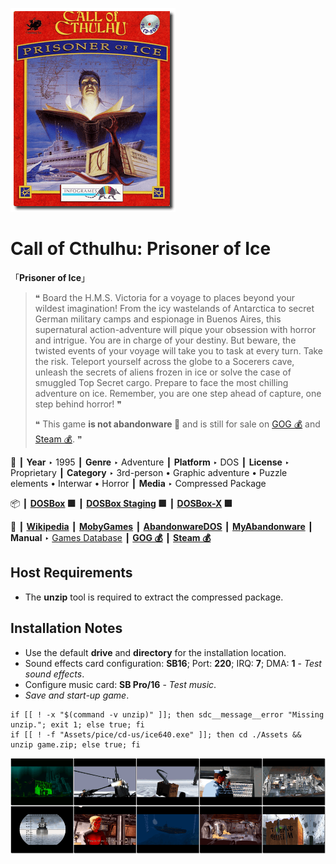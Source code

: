 ![](Thumbnail.png "application-thumbnail")

# Call of Cthulhu: Prisoner of Ice

「**Prisoner of Ice**」

> ❝ Board the H.M.S. Victoria for a voyage to places beyond your wildest imagination! From the icy wastelands of Antarctica to secret German military camps and espionage in Buenos Aires, this supernatural action-adventure will pique your obsession with horror and intrigue. You are in charge of your destiny. But beware, the twisted events of your voyage will take you to task at every turn. Take the risk. Teleport yourself across the globe to a Socerers cave, unleash the secrets of aliens frozen in ice or solve the case of smuggled Top Secret cargo. Prepare to face the most chilling adventure on ice. Remember, you are one step ahead of capture, one step behind horror! ❞
>
> ❝ This game **is not abandonware 🚫** and is still for sale on [GOG 💰](https://gog.com/en/game/call_of_cthulhu_prisoner_of_ice) and [Steam 💰](https://store.steampowered.com/app/359620/Call_of_Cthulhu_Prisoner_of_Ice/). ❞
>

📌 ┃ **Year** ‣ 1995 ┃ **Genre** ‣ Adventure ┃ **Platform** ‣ DOS ┃ **License** ‣ Proprietary ┃ **Category** ‣ 3rd-person • Graphic adventure • Puzzle elements • Interwar • Horror ┃ **Media** ‣ Compressed Package 

📦 ┃ **[DOSBox](https://www.dosbox.com/) 🟩** ┃ **[DOSBox Staging](https://dosbox-staging.github.io/) 🟩** ┃ **[DOSBox-X](https://dosbox-x.com/) 🟩** 

📎 ┃ **[Wikipedia](https://en.wikipedia.org/wiki/Prisoner_of_Ice)** ┃ **[MobyGames](https://www.mobygames.com/game/376/prisoner-of-ice/)** ┃ **[AbandonwareDOS](https://www.abandonwaredos.com/abandonware-game.php?abandonware=Prisoner+of+Ice&gid=1554)** ┃ **[MyAbandonware](https://www.myabandonware.com/game/prisoner-of-ice-32x)** ┃ **Manual** ‣ [Games Database](https://www.gamesdatabase.org/game/microsoft-dos/prisoner-of-ice) ┃ **[GOG 💰](https://gog.com/en/game/call_of_cthulhu_prisoner_of_ice)** ┃ **[Steam 💰](https://store.steampowered.com/app/359620/Call_of_Cthulhu_Prisoner_of_Ice/)** 

## Host Requirements
- The **unzip** tool is required to extract the compressed package.

## Installation Notes
- Use the default **drive** and **directory** for the installation location.
- Sound effects card configuration: **SB16**; Port: **220**; IRQ: **7**; DMA: **1** - *Test sound effects*.
- Configure music card: **SB Pro/16** - *Test music*.
- *Save and start-up game*.

```shell
if [[ ! -x "$(command -v unzip)" ]]; then sdc__message__error "Missing unzip."; exit 1; else true; fi
if [[ ! -f "Assets/pice/cd-us/ice640.exe" ]]; then cd ./Assets && unzip game.zip; else true; fi
```

![](Montage.png "Call of Cthulhu: Prisoner of Ice")

